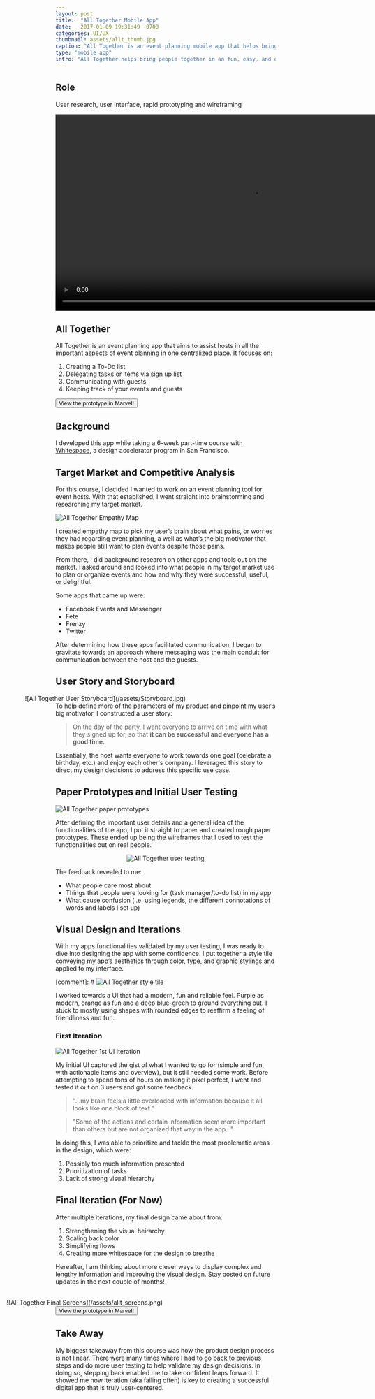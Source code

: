 ```yaml
---
layout: post
title:  "All Together Mobile App"
date:   2017-01-09 19:31:49 -0700
categories: UI/UX
thumbnail: assets/allt_thumb.jpg
caption: "All Together is an event planning mobile app that helps bring people together in an fun, easy, and organized way."
type: "mobile app"
intro: "All Together helps bring people together in an fun, easy, and organized way."
---
```

## Role
User research, user interface, rapid prototyping and wireframing

<video height="450px" autoplay loop class="VidFloatR">
  <source src="/assets/video/overview_allt.mp4" type="video/mp4">
  Your browser does not support the video tag.
</video>


## All Together

All Together is an event planning app that aims to assist hosts in all the important aspects of event planning in one centralized place. It focuses on:

1. Creating a To-Do list
2. Delegating tasks or items via sign up list
3. Communicating with guests
4. Keeping track of your events and guests

<button type="button" onClick="window.open('https://marvelapp.com/1g627f3')" alt="All Together prototype on Marvel">View the prototype in Marvel!</button>

## Background
I developed this app while taking a 6-week part-time course with [Whitespace](http://whitespacecrew.com/), a design accelerator program in San Francisco.

## Target Market and Competitive Analysis
For this course, I decided I wanted to work on an event planning tool for event hosts. With that established, I went straight into brainstorming and researching my target market.

![All Together Empathy Map](/assets/empathymap.jpg)

I created empathy map to pick my user’s brain about what pains, or worries they had regarding event planning, a well as what’s the big motivator that makes people still want to plan events despite those pains.

From there, I did background research on other apps and tools out on the market. I asked around and looked into what people in my target market use to plan or organize events and how and why they were successful, useful, or delightful.

Some apps that came up were:

- Facebook Events and Messenger
- Fete
- Frenzy
- Twitter

After determining how these apps facilitated communication, I began to gravitate towards an approach where messaging was the main conduit for communication between the host and the guests.

## User Story and Storyboard
<div style="width: 125%; margin-left: -5em;" markdown="1">
![All Together User Storyboard](/assets/Storyboard.jpg)
</div>
To help define more of the parameters of my product and pinpoint my user’s big motivator, I constructed a user story:

> On the day of the party, I want everyone to arrive on time with what they signed up for, so that **it can be successful and everyone has a good time.**

Essentially, the host wants everyone to work towards one goal (celebrate a birthday, etc.) and enjoy each other's company. I leveraged this story to direct my design decisions to address this specific use case.  

## Paper Prototypes and Initial User Testing
![All Together paper prototypes](/assets/paperproto.jpg)

After defining the important user details and a general idea of the functionalities of the app, I put it straight to paper and created rough paper prototypes. These ended up being the wireframes that I used to test the functionalities out on real people.

<p style="text-align: center;"><img src="/assets/usertesting_allt.jpg" alt="All Together user testing"></p>

The feedback revealed to me:

- What people care most about
- Things that people were looking for (task manager/to-do list) in my app
- What cause confusion (i.e. using legends, the different connotations of words and labels I set up)

## Visual Design and Iterations
With my apps functionalities validated by my user testing, I was ready to dive into designing the app with some confidence. I put together a style tile conveying my app’s aesthetics through color, type, and graphic stylings and applied to my interface.

[comment]: # ![All Together style tile](/assets/allt_style_tile.png)

I worked towards a UI that had a modern, fun and reliable feel. Purple as modern, orange as fun and a deep blue-green to ground everything out. I stuck to mostly using shapes with rounded edges to reaffirm a feeling of friendliness and fun.

### First Iteration

![All Together 1st UI Iteration](/assets/allt_1_it.png)

My initial UI captured the gist of what I wanted to go for (simple and fun, with actionable items and overview), but it still needed some work. Before attempting to spend tons of hours on making it pixel perfect, I went and tested it out on 3 users and got some feedback.

> "...my brain feels a little overloaded with information because it all looks like one block of text."

> "Some of the actions and certain information seem more important than others but are not organized that way in the app..."

In doing this, I was able to prioritize and tackle the most problematic areas in the design, which were:

1. Possibly too much information presented
2. Prioritization of tasks
3. Lack of strong visual hierarchy

## Final Iteration (For Now)
After multiple iterations, my final design came about from:

1. Strengthening the visual heirarchy
2. Scaling back color
2. Simplifying flows
3. Creating more whitespace for the design to breathe

Hereafter, I am thinking about more clever ways to display complex and lengthy information and improving the visual design. Stay posted on future updates in the next couple of months!

<div style="width: 200%; padding-top: 1.25em; margin-left: -8em;" markdown="1">
![All Together Final Screens](/assets/allt_screens.png)
</div>
<button type="button" onClick="window.open('https://marvelapp.com/1g627f3')" alt="All Together prototype on Marvel">View the prototype in Marvel!</button>

## Take Away
My biggest takeaway from this course was how the product design process is not linear. There were many times where I had to go back to previous steps and do more user testing to help validate my design decisions. In doing so, stepping back enabled me to take confident leaps forward. It showed me how iteration (aka failing often) is key to creating a successful digital app that is truly user-centered.
